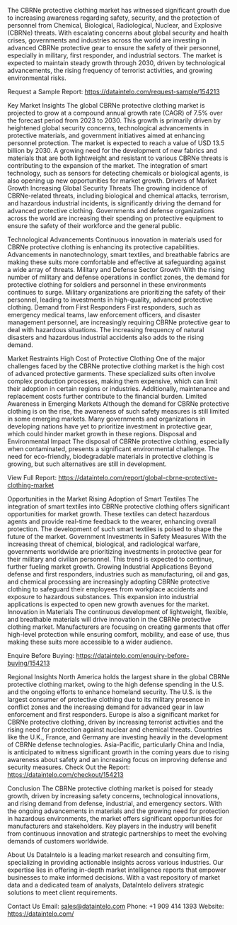 The CBRNe protective clothing market has witnessed significant growth due to increasing awareness regarding safety, security, and the protection of personnel from Chemical, Biological, Radiological, Nuclear, and Explosive (CBRNe) threats. With escalating concerns about global security and health crises, governments and industries across the world are investing in advanced CBRNe protective gear to ensure the safety of their personnel, especially in military, first responder, and industrial sectors. The market is expected to maintain steady growth through 2030, driven by technological advancements, the rising frequency of terrorist activities, and growing environmental risks.

Request a Sample Report: https://dataintelo.com/request-sample/154213

Key Market Insights
The global CBRNe protective clothing market is projected to grow at a compound annual growth rate (CAGR) of 7.5% over the forecast period from 2023 to 2030. This growth is primarily driven by heightened global security concerns, technological advancements in protective materials, and government initiatives aimed at enhancing personnel protection. The market is expected to reach a value of USD 13.5 billion by 2030.
A growing need for the development of new fabrics and materials that are both lightweight and resistant to various CBRNe threats is contributing to the expansion of the market. The integration of smart technology, such as sensors for detecting chemicals or biological agents, is also opening up new opportunities for market growth.
Drivers of Market Growth
Increasing Global Security Threats
The growing incidence of CBRNe-related threats, including biological and chemical attacks, terrorism, and hazardous industrial incidents, is significantly driving the demand for advanced protective clothing. Governments and defense organizations across the world are increasing their spending on protective equipment to ensure the safety of their workforce and the general public.

Technological Advancements
Continuous innovation in materials used for CBRNe protective clothing is enhancing its protective capabilities. Advancements in nanotechnology, smart textiles, and breathable fabrics are making these suits more comfortable and effective at safeguarding against a wide array of threats.
Military and Defense Sector Growth
With the rising number of military and defense operations in conflict zones, the demand for protective clothing for soldiers and personnel in these environments continues to surge. Military organizations are prioritizing the safety of their personnel, leading to investments in high-quality, advanced protective clothing.
Demand from First Responders
First responders, such as emergency medical teams, law enforcement officers, and disaster management personnel, are increasingly requiring CBRNe protective gear to deal with hazardous situations. The increasing frequency of natural disasters and hazardous industrial accidents also adds to the rising demand.

Market Restraints
High Cost of Protective Clothing
One of the major challenges faced by the CBRNe protective clothing market is the high cost of advanced protective garments. These specialized suits often involve complex production processes, making them expensive, which can limit their adoption in certain regions or industries. Additionally, maintenance and replacement costs further contribute to the financial burden.
Limited Awareness in Emerging Markets
Although the demand for CBRNe protective clothing is on the rise, the awareness of such safety measures is still limited in some emerging markets. Many governments and organizations in developing nations have yet to prioritize investment in protective gear, which could hinder market growth in these regions.
Disposal and Environmental Impact
The disposal of CBRNe protective clothing, especially when contaminated, presents a significant environmental challenge. The need for eco-friendly, biodegradable materials in protective clothing is growing, but such alternatives are still in development.

View Full Report: https://dataintelo.com/report/global-cbrne-protective-clothing-market

Opportunities in the Market
Rising Adoption of Smart Textiles
The integration of smart textiles into CBRNe protective clothing offers significant opportunities for market growth. These textiles can detect hazardous agents and provide real-time feedback to the wearer, enhancing overall protection. The development of such smart textiles is poised to shape the future of the market.
Government Investments in Safety Measures
With the increasing threat of chemical, biological, and radiological warfare, governments worldwide are prioritizing investments in protective gear for their military and civilian personnel. This trend is expected to continue, further fueling market growth.
Growing Industrial Applications
Beyond defense and first responders, industries such as manufacturing, oil and gas, and chemical processing are increasingly adopting CBRNe protective clothing to safeguard their employees from workplace accidents and exposure to hazardous substances. This expansion into industrial applications is expected to open new growth avenues for the market.
Innovation in Materials
The continuous development of lightweight, flexible, and breathable materials will drive innovation in the CBRNe protective clothing market. Manufacturers are focusing on creating garments that offer high-level protection while ensuring comfort, mobility, and ease of use, thus making these suits more accessible to a wider audience.

Enquire Before Buying: https://dataintelo.com/enquiry-before-buying/154213

Regional Insights
North America holds the largest share in the global CBRNe protective clothing market, owing to the high defense spending in the U.S. and the ongoing efforts to enhance homeland security. The U.S. is the largest consumer of protective clothing due to its military presence in conflict zones and the increasing demand for advanced gear in law enforcement and first responders.
Europe is also a significant market for CBRNe protective clothing, driven by increasing terrorist activities and the rising need for protection against nuclear and chemical threats. Countries like the U.K., France, and Germany are investing heavily in the development of CBRNe defense technologies.
Asia-Pacific, particularly China and India, is anticipated to witness significant growth in the coming years due to rising awareness about safety and an increasing focus on improving defense and security measures.
Check Out the Report: https://dataintelo.com/checkout/154213

Conclusion
The CBRNe protective clothing market is poised for steady growth, driven by increasing safety concerns, technological innovations, and rising demand from defense, industrial, and emergency sectors. With the ongoing advancements in materials and the growing need for protection in hazardous environments, the market offers significant opportunities for manufacturers and stakeholders. Key players in the industry will benefit from continuous innovation and strategic partnerships to meet the evolving demands of customers worldwide.

About Us
DataIntelo is a leading market research and consulting firm, specializing in providing actionable insights across various industries. Our expertise lies in offering in-depth market intelligence reports that empower businesses to make informed decisions. With a vast repository of market data and a dedicated team of analysts, DataIntelo delivers strategic solutions to meet client requirements.

Contact Us
Email: sales@dataintelo.com
Phone: +1 909 414 1393
Website: https://dataintelo.com/

